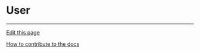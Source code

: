 # User

---
[Edit this page](https://github.com/saascade/platform.saascade.com/edit/main/Hub/Organizations/Projects/Design/SubdomainWorkflows/BlueprintEditor/Blocks/User/README.md)

[How to contribute to the docs](../../../../../../../../General/HowToContribute/README.md)
